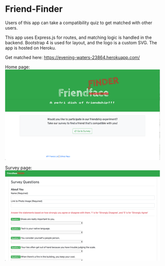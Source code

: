 # Friend-Finder
Users of this app can take a compatibility quiz to get matched with other users.

This app uses Express.js for routes, and matching logic is handled in the backend. Bootstrap 4 is used for layout, and the logo is a custom SVG. The app is hosted on Heroku.

Get matched here: https://evening-waters-23864.herokuapp.com/

Home page:
![Home Page](/screencaps/friend-finder-home.png?raw=true)

Survey page:
![Survey Page](/screencaps/friend-finder-survey.png?raw=true)